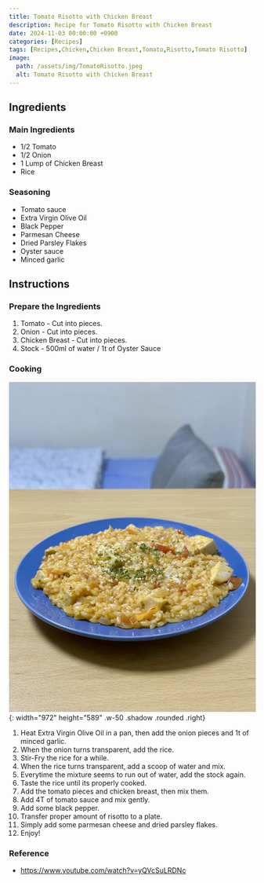 ```yaml
---
title: Tomato Risotto with Chicken Breast
description: Recipe for Tomato Risotto with Chicken Breast
date: 2024-11-03 00:00:00 +0900
categories: [Recipes]
tags: [Recipes,Chicken,Chicken Breast,Tomato,Risotto,Tomato Risotto]
image:
  path: /assets/img/TomatoRisotto.jpeg
  alt: Tomato Risotto with Chicken Breast
---
```


## Ingredients

### Main Ingredients
- 1/2 Tomato
- 1/2 Onion
- 1 Lump of Chicken Breast
- Rice

### Seasoning
- Tomato sauce
- Extra Virgin Olive Oil
- Black Pepper
- Parmesan Cheese
- Dried Parsley Flakes
- Oyster sauce
- Minced garlic

## Instructions

### Prepare the Ingredients

1. Tomato - Cut into pieces.
2. Onion - Cut into pieces.
3. Chicken Breast - Cut into pieces.
4. Stock - 500ml of water / 1t of Oyster Sauce

### Cooking

![Desktop View](/assets/img/TomatoRisotto2.jpeg){: width="972" height="589" .w-50 .shadow .rounded .right}

1. Heat Extra Virgin Olive Oil in a pan, then add the onion pieces and 1t of minced garlic.
2. When the onion turns transparent, add the rice.
3. Stir-Fry the rice for a while. 
4. When the rice turns transparent, add a scoop of water and mix. 
5. Everytime the mixture seems to run out of water, add the stock again. 
6. Taste the rice until its properly cooked.
7. Add the tomato pieces and chicken breast, then mix them.
8. Add 4T of tomato sauce and mix gently.
9. Add some black pepper. 
10. Transfer proper amount of risotto to a plate.
11. Simply add some parmesan cheese and dried parsley flakes.
12. Enjoy!

### Reference
- https://www.youtube.com/watch?v=yQVcSuLRDNc